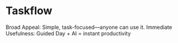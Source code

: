 # Taskflow
Broad Appeal: Simple, task-focused—anyone can use it.  Immediate Usefulness: Guided Day + AI = instant productivity
